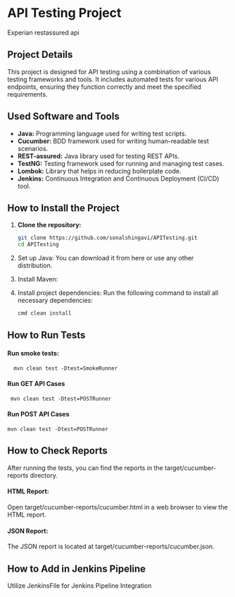 # API Testing Project
Experian restassured api

## Project Details

This project is designed for API testing using a combination of various testing frameworks and tools. It includes automated tests for various API endpoints, ensuring they function correctly and meet the specified requirements.

## Used Software and Tools

- **Java:** Programming language used for writing test scripts.
- **Cucumber:**  BDD framework used for writing human-readable test scenarios.
- **REST-assured:** Java library used for testing REST APIs.
- **TestNG:** Testing framework used for running and managing test cases.
- **Lombok:** Library that helps in reducing boilerplate code.
- **Jenkins:** Continuous Integration and Continuous Deployment (CI/CD) tool.

## How to Install the Project

1. **Clone the repository:**
   ```bash
   git clone https://github.com/sonalshingavi/APITesting.git
   cd APITesting

2. Set up Java:
   You can download it from here or use any other distribution.

3. Install Maven:

4. Install project dependencies:
   Run the following command to install all necessary dependencies:
   ```bash
   cmd clean install
   
## How to Run Tests

#### Run smoke tests:
`   mvn clean test -Dtest=SmokeRunner
`

#### Run GET API Cases
  ` mvn clean test -Dtest=POSTRunner`

#### Run POST API Cases
   `mvn clean test -Dtest=POSTRunner`

## How to Check Reports
After running the tests, you can find the reports in the target/cucumber-reports directory.

#### HTML Report:
Open target/cucumber-reports/cucumber.html in a web browser to view the HTML report.

#### JSON Report:
The JSON report is located at target/cucumber-reports/cucumber.json.


## How to Add in Jenkins Pipeline
Utilize JenkinsFile for Jenkins Pipeline Integration

